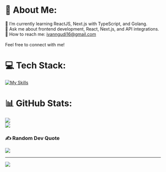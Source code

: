 # 💫 About Me:
🌱 I’m currently learning ReactJS, Next.js with TypeScript, and Golang.<br>💬 Ask me about frontend development, React, Next.js, and API integrations.<br>📧 How to reach me: ivanngudi16@gmail.com<br><br>Feel free to connect with me!


# 💻 Tech Stack:
[![My Skills](https://skillicons.dev/icons?i=aws,azure,bun,cloudflare,docker,elysia,express,figma,firebase,gcp,github,githubactions,gitlab,go,graphql,js,jest,kotlin,kubernetes,linux,md,materialui,mongodb,nestjs,nextjs,nginx,nodejs,notion,npm,pnpm,postgres,postman,prisma,react,redux,tailwind,ts,ubuntu,vercel,vite,vitest,vscode,webstorm)](https://skillicons.dev)

# 📊 GitHub Stats:
![](https://github-readme-streak-stats.herokuapp.com/?user=ivan-nr&theme=nightowl&hide_border=false)<br/>
![](https://github-readme-stats.vercel.app/api/top-langs/?username=ivan-nr&theme=nightowl&hide_border=false&include_all_commits=false&count_private=true&layout=compact)

### ✍️ Random Dev Quote
![](https://quotes-github-readme.vercel.app/api?type=horizontal&theme=tokyonight)

---
[![](https://visitcount.itsvg.in/api?id=ivan-nr&icon=10&color=0)](https://visitcount.itsvg.in)

